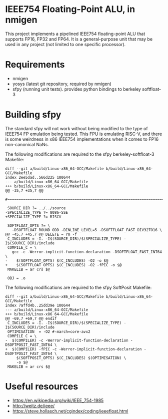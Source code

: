 # IEEE754 Floating-Point ALU, in nmigen

This project implements a pipelined IEEE754 floating-point ALU that
supports FP16, FP32 and FP64.  It is a general-purpose unit that
may be used in any project (not limited to one specific processor).

# Requirements

* nmigen
* yosys (latest git repository, required by nmigen)
* sfpy (running unit tests).  provides python bindings to berkeley softfloat-3

# Building sfpy

The standard sfpy will not work without being modified to the type of
IEEE754 FP emulation being tested.  This FPU is emulating RISC-V, and
there is some weirdness in x86 IEEE754 implementations when it comes
to FP16 non-canonical NaNs.

The following modifications are required to the sfpy berkeley-softfloat-3
Makefile:

    diff --git a/build/Linux-x86_64-GCC/Makefile b/build/Linux-x86_64-GCC/Makefile
    index 2ee5dad..566d225 100644
    --- a/build/Linux-x86_64-GCC/Makefile
    +++ b/build/Linux-x86_64-GCC/Makefile
    @@ -35,7 +35,7 @@
     #=============================================================================
     
     SOURCE_DIR ?= ../../source
    -SPECIALIZE_TYPE ?= 8086-SSE
    +SPECIALIZE_TYPE ?= RISCV
     
     SOFTFLOAT_OPTS ?= \
       -DSOFTFLOAT_ROUND_ODD -DINLINE_LEVEL=5 -DSOFTFLOAT_FAST_DIV32TO16 \
    @@ -45,7 +45,7 @@ DELETE = rm -f
     C_INCLUDES = -I. -I$(SOURCE_DIR)/$(SPECIALIZE_TYPE) -I$(SOURCE_DIR)/include
     COMPILE_C = \
       gcc -c -Werror-implicit-function-declaration -DSOFTFLOAT_FAST_INT64 \
    -    $(SOFTFLOAT_OPTS) $(C_INCLUDES) -O2 -o $@
    +    $(SOFTFLOAT_OPTS) $(C_INCLUDES) -O2 -fPIC -o $@
     MAKELIB = ar crs $@
     
     OBJ = .o


The following modifications are required to the sfpy SoftPosit Makefile:

    diff --git a/build/Linux-x86_64-GCC/Makefile b/build/Linux-x86_64-GCC/Makefile
    index 7affd4b..25dd39e 100644
    --- a/build/Linux-x86_64-GCC/Makefile
    +++ b/build/Linux-x86_64-GCC/Makefile
    @@ -69,7 +69,7 @@ endif
     C_INCLUDES = -I. -I$(SOURCE_DIR)/$(SPECIALIZE_TYPE) -I$(SOURCE_DIR)/include
     OPTIMISATION  = -O2 #-march=core-avx2
     COMPILE_C = \
    -  $(COMPILER) -c -Werror-implicit-function-declaration -DSOFTPOSIT_FAST_INT64 \
    +  $(COMPILER) -fPIC -c -Werror-implicit-function-declaration -DSOFTPOSIT_FAST_INT64 \
         $(SOFTPOSIT_OPTS) $(C_INCLUDES) $(OPTIMISATION) \
         -o $@ 
     MAKELIB = ar crs $@

# Useful resources

* https://en.wikipedia.org/wiki/IEEE_754-1985
* http://weitz.de/ieee/
* https://steve.hollasch.net/cgindex/coding/ieeefloat.html

